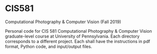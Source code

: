 # CIS581
Computational Photography &amp; Computer Vision (Fall 2019)

Personal code for CIS 581 Computational Photography & Computer Vision graduate-level course at University of Pennsylvania.
Each directory corresponds to a different project. Each shall have the instructions in pdf format, Python code, and input/output files.
